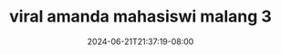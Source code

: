 --- 
title: "viral amanda mahasiswi malang  3"
description: "video   viral amanda mahasiswi malang  3 premium full new"
date: 2024-06-21T21:37:19-08:00
file_code: "aqohw7swrzz3"
draft: false
cover: "14xcaby1lb2vahvy.jpg"
tags: ["viral", "amanda", "mahasiswi", "malang", "bokep-indo", "bokep-viral", "bokep-ig"]
length: 206
fld_id: "1483131"
foldername: "Amanda mahasiswi malang"
categories: ["Amanda mahasiswi malang"]
views: 0
---